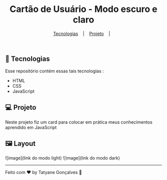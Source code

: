 <h1 align="center"> Cartão de Usuário - Modo escuro e claro </h1>
    <p  align="center">
        <a href="#-tecnologias">Tecnologias</a> &nbsp;&nbsp;&nbsp;|&nbsp;&nbsp;&nbsp;
        <a href="#-projeto">Projeto</a> &nbsp;&nbsp;&nbsp;|&nbsp;&nbsp;&nbsp;
    </p>


<br>

## 🚀 Tecnologias

Esse repositório contém essas tais tecnologias :

- HTML
- CSS
- JavaScript

## 💻 Projeto

Neste projeto fiz um card para colocar em prática meus conhecimentos aprendido em JavaScript

## 🖼️ Layout

![image](link do modo light)
![image](link do modo dark)












<hr>

Feito com ♥ by Tatyane Gonçalves :wave: 

